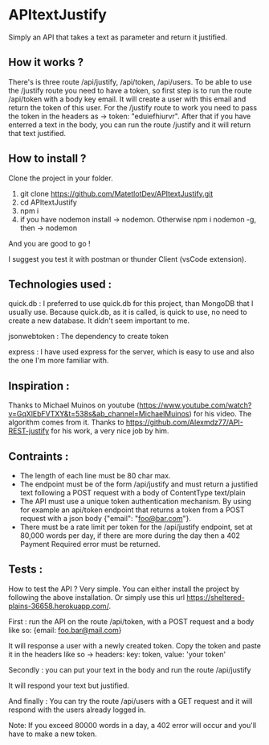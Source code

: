 # APItextJustify
Simply an API that takes a text as parameter and return it justified.

## How it works ?
There's is three route /api/justify, /api/token, /api/users. To be able to use the /justify route you need to have a token, so first step is to run the route /api/token with a body key email. It will create a user with this email and return the token of this user. 
For the /justify route to work you need to pass the token in the headers as -> token: "eduiefhiurvr". After that if you have enterred a text in the body, you can run the route /justify and it will return that text justified.

## How to install ?
Clone the project in your folder.
1. git clone https://github.com/MatetlotDev/APItextJustify.git
2. cd APItextJustify
3. npm i 
4. if you have nodemon install -> nodemon. Otherwise npm i nodemon -g, then -> nodemon

And you are good to go !

I suggest you test it with postman or thunder Client (vsCode extension).

## Technologies used :
quick.db : I preferred to use quick.db for this project, than MongoDB that I usually use. Because quick.db, as it is called, is quick to use, no need to create a new database. It didn't seem  important to me.

jsonwebtoken : The dependency to create token 

express : I have used express for the server, which is easy to use and also the one I'm more familiar with.

## Inspiration :
Thanks to Michael Muinos on youtube (https://www.youtube.com/watch?v=GqXlEbFVTXY&t=538s&ab_channel=MichaelMuinos) for his video. The algorithm comes from it.
Thanks to https://github.com/Alexmdz77/API-REST-justify for his work, a very nice job by him.

## Contraints : 
- The length of each line must be 80 char max.
- The endpoint must be of the form /api/justify and must return a justified text following a POST request with a body of ContentType text/plain
- The API must use a unique token authentication mechanism. By using for example an api/token endpoint that returns a token from a POST request with a json body {"email": "foo@bar.com"}.
- There must be a rate limit per token for the /api/justify endpoint, set at 80,000 words per day, if there are more during the day then a 402 Payment Required error must be returned.

## Tests :
How to test the API ? Very simple. You can either install the project by following the above installation. Or simply use this url https://sheltered-plains-36658.herokuapp.com/.

First : run the API on the route /api/token, with a POST request and a body like so: {email: foo.bar@mail.com}

It will response a user with a newly created token. Copy the token and paste it in the headers like so -> headers: key: token, value: 'your token'

Secondly : you can put your text in the body and run the route /api/justify

It will respond your text but justified.

And finally : You can try the route /api/users with a GET request and it will respond with the users already  logged in.

Note: If you exceed 80000 words in a day, a 402 error will occur and you'll have to make a new token.


